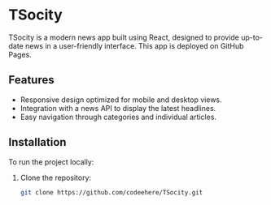 # TSocity

TSocity is a modern news app built using React, designed to provide up-to-date news in a user-friendly interface. This app is deployed on GitHub Pages.

## Features

- Responsive design optimized for mobile and desktop views.
- Integration with a news API to display the latest headlines.
- Easy navigation through categories and individual articles.

## Installation

To run the project locally:

1. Clone the repository:
   ```bash
   git clone https://github.com/codeehere/TSocity.git
